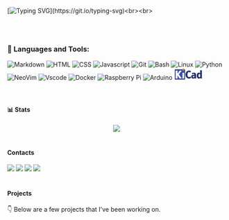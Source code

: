  [![Typing SVG](https://readme-typing-svg.demolab.com/?color=3d68e0&size=35&center=true&vCenter=true&width=1000&lines=Hi+there+👋,+💻+I'm+Richard;)](https://git.io/typing-svg)<br><br>

<p align="center">
<img src="https://github.com/richardbendli/richardbendli/assets/93144317/d4c8edb4-6389-4b3d-953f-b1841d555715" alt="" width=650 style="border-radius:0.3rem"/>
</p>

#

### 🧰 Languages and Tools:
![Markdown](https://img.shields.io/badge/Markdown-000000?style=for-the-badge&logo=markdown&logoColor=white)
![HTML](https://img.shields.io/badge/HTML5-E34F26?style=for-the-badge&logo=html5&logoColor=white)
![CSS](https://img.shields.io/badge/CSS3-1572B6?style=for-the-badge&logo=css3&logoColor=white)
![Javascript](https://img.shields.io/badge/JavaScript-323330?style=for-the-badge&logo=javascript&logoColor=F7DF1E)
![Git](https://img.shields.io/badge/GIT-E44C30?style=for-the-badge&logo=git&logoColor=white)
![Bash](https://img.shields.io/badge/Bash-4EAA25?style=for-the-badge&logo=GNU%20Bash&logoColor=white)
![Linux](https://img.shields.io/badge/Linux-FCC624?style=for-the-badge&logo=linux&logoColor=black)
![Python](https://img.shields.io/badge/Python-14354C?style=for-the-badge&logo=python&logoColor=white)
![NeoVim](https://img.shields.io/badge/NeoVim-%2357A143.svg?&style=for-the-badge&logo=neovim&logoColor=white)
![Vscode](https://img.shields.io/badge/Visual_Studio_Code-0078D4?style=for-the-badge&logo=visual%20studio%20code&logoColor=white)
![Docker](https://img.shields.io/badge/docker-%230047B3.svg?style=for-the-badge&logo=docker&logoColor=white)
![Raspberry Pi](https://img.shields.io/badge/-RaspberryPi-C51A4A?style=for-the-badge&logo=Raspberry-Pi)
![Arduino](https://img.shields.io/badge/Arduino-00979D?style=for-the-badge&logo=Arduino&logoColor=white)
<img src="./img/KiCad.png" alt="" width=65 height="27.5" style=""/><br><br>

#

#### 📊 Stats

<p align="center"><a href="https://github.com/anuraghazra/github-readme-stats">
  <img align="center" src="https://github-readme-stats.vercel.app/api?username=richardbendli&show_icons=true&theme=slateorange" />
</a>
</p>

#

#### Contacts

[![](https://shields.io/static/v1?logo=github&logoColor=white&labelColor=2d333b&style=flat-square&message=Discussion&color=161b22&label=GitHub)](https://github.com/richardbendli/richardbendli/discussions/1)
[![](https://shields.io/static/v1?logo=reddit&logoColor=orange&labelColor=2d333b&style=flat-square&message=___patch___&color=orange&label=Reddit)](https://www.reddit.com/message/compose/?to=___patch___)
[![](https://shields.io/static/v1?logo=linkedin&logoColor=blue&labelColor=2d333b&style=flat-square&message=RichardBendli&color=30a5dd&label=LinkedIn)](https://www.linkedin.com/in/richardbendli)
[![](https://shields.io/static/v1?logo=linux&logoColor=blue&labelColor=2d333b&style=flat-square&message=website&color=30a5dd&label=my)](https://www.richardbendli.com)<br>

#

#### Projects

👇 Below are a few projects that I've been working on.

#